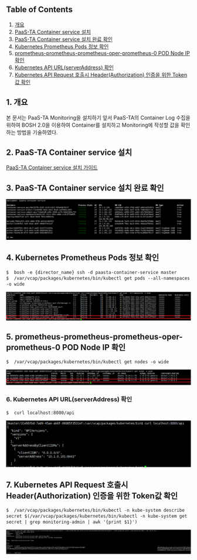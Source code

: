 ## Table of Contents

1. [개요](#1)  
2. [PaaS-TA Container service 설치](#2)  
3. [PaaS-TA Container service 설치 완료 확인](#3)  
4. [Kubernetes Prometheus Pods 정보 확인](#4)  
5. [prometheus-prometheus-prometheus-oper-prometheus-0 POD Node IP 확인](#5)  
6. [Kubernetes API URL(serverAddress) 확인](#6)  
7. [Kubernetes API Request 호출시 Header(Authorization) 인증을 위한 Token값 확인](#7)  

 
## <div id='1'/>1. 개요

본 문서는 PaaS-TA Monitoring을 설치하기 앞서 PaaS-TA의 Container Log 수집을 위하여 BOSH 2.0을 이용하여 Container를 설치하고 Monitoring에 작성할 값을 확인하는 방법을 기술하였다.


## <div id='2'/>2.	PaaS-TA Container service 설치

[PaaS-TA Container service 설치 가이드](https://github.com/PaaS-TA/Guide-5.0-Ravioli/blob/branch/service-guide/tools/PAAS-TA_CONTAINER_SERVICE_INSTALL_GUIDE_V2.0.md)

## <div id='3'/>3.	PaaS-TA Container service 설치 완료 확인 
![PaaSTa_paasta_container_service_vms]


## <div id='4'/>4.	Kubernetes Prometheus Pods 정보 확인  
```
$  bosh -e {director_name} ssh -d paasta-container-service master
$  /var/vcap/packages/kubernetes/bin/kubectl get pods --all-namespaces -o wide
```
![PaaSTa_paasta_container_service_pods]

## <div id='5'/>5.	prometheus-prometheus-prometheus-oper-prometheus-0 POD Node IP 확인
```
$  /var/vcap/packages/kubernetes/bin/kubectl get nodes -o wide
```
![PaaSTa_paasta_container_service_nodes]

### <div id='6'/>6.	Kubernetes API URL(serverAddress) 확인
```
$  curl localhost:8080/api
```
![PaaSTa_paasta_container_service_kubernetes_api]

## <div id='7'/>7.	Kubernetes API Request 호출시 Header(Authorization) 인증을 위한 Token값 확인
```
$  /var/vcap/packages/kubernetes/bin/kubectl -n kube-system describe secret $(/var/vcap/packages/kubernetes/bin/kubectl -n kube-system get secret | grep monitoring-admin | awk '{print $1}')
```
![PaaSTa_paasta_container_service_kubernetes_token]




[PaaSTa_paasta_container_service_vms]:./images/paasta-container-service-vms.png
[PaaSTa_paasta_container_service_pods]:./images/paasta-container-service-pods.png
[PaaSTa_paasta_container_service_nodes]:./images/paasta-container-service-nodes.png
[PaaSTa_paasta_container_service_kubernetes_api]:./images/paasta-container-service-kubernetes-api.png
[PaaSTa_paasta_container_service_kubernetes_token]:./images/paasta-container-service-kubernetes-token.png
